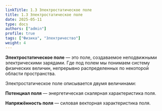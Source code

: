 ```yaml
---
linkTitle: 1.3 Электростатическое поле
title: 1.3 Электростатическое поле
date: 2025-05-11
type: docs
authors: ["admin"]
profile: true
tags: ["Физика", "Электричество"]
weight: 4
---
```


**Электростатическое поле** — это поле, создаваемое неподвижными электрическими зарядами. Где под полем мы понимаем систему физических величин, непрерывно распределенных по некоторой области пространства.

Электростатическое поле описывается двумя величинами: 

**Потенциал поля** — энергетическая скалярная характеристика поля.

**Напряжённость поля** — силовая векторная характеристика поля.